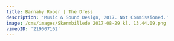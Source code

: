 ```yaml
---
title: Barnaby Roper | The Dress
description: 'Music & Sound Design, 2017. Not Commissioned.'
image: /cms/images/Skærmbillede 2017-08-29 kl. 13.44.09.png
vimeoID: '219007162'
---
```






